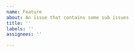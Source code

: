 ```yaml
---
name: Feature
about: An issue that contains some sub issues
title: ''
labels: ''
assignees: ''

---
```



